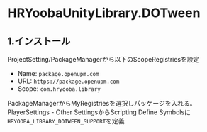 # HRYoobaUnityLibrary.DOTween
## 1.インストール
ProjectSetting/PackageManagerから以下のScopeRegistriesを設定
- Name: `package.openupm.com`
- URL: `https://package.openupm.com`
- Scope: `com.hryooba.library`

PackageManagerからMyRegistriesを選択しパッケージを入れる。  
PlayerSettings - Other SettingsからScripting Define Symbolsに`HRYOOBA_LIBRARY_DOTWEEN_SUPPORT`を定義